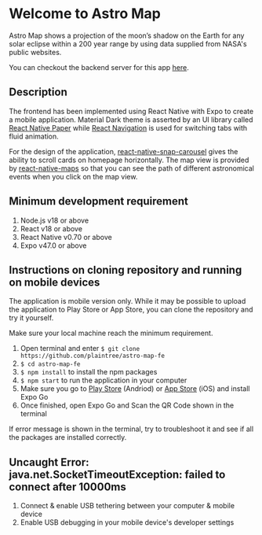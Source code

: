 # Welcome to Astro Map

Astro Map shows a projection of the moon’s shadow on the Earth for any solar eclipse within a 200 year range by using data supplied from NASA's public websites.

You can checkout the backend server for this app [here](https://github.com/AliCW/Astro-map-BE/tree/main).

## Description

The frontend has been implemented using React Native with Expo to create a mobile application. Material Dark theme is asserted by an UI library called [React Native Paper](https://callstack.github.io/react-native-paper/index.html) while [React Navigation](https://reactnavigation.org/) is used for switching tabs with fluid animation.

For the design of the application, [react-native-snap-carousel](https://github.com/meliorence/react-native-snap-carousel) gives the ability to scroll cards on homepage horizontally. The map view is provided by [react-native-maps](https://github.com/react-native-maps/react-native-maps) so that you can see the path of different astronomical events when you click on the map view.

## Minimum development requirement

1. Node.js v18 or above
2. React v18 or above
3. React Native v0.70 or above
4. Expo v47.0 or above

## Instructions on cloning repository and running on mobile devices

The application is mobile version only. While it may be possible to upload the application to Play Store or App Store, you can clone the repository and try it yourself.

Make sure your local machine reach the minimum requirement.

1. Open terminal and enter `$ git clone https://github.com/plaintree/astro-map-fe`
2. `$ cd astro-map-fe`
3. `$ npm install` to install the npm packages
4. `$ npm start` to run the application in your computer
5. Make sure you go to [Play Store](https://play.google.com/store/apps/details?id=host.exp.exponent&hl=en_GB&gl=US&pli=1) (Andriod) or [App Store](https://apps.apple.com/us/app/expo-go/id982107779) (iOS) and install Expo Go
6. Once finished, open Expo Go and Scan the QR Code shown in the terminal

If error message is shown in the terminal, try to troubleshoot it and see if all the packages are installed correctly. 

## Uncaught Error: java.net.SocketTimeoutException: failed to connect after 10000ms

1. Connect & enable USB tethering between your computer & mobile device
2. Enable USB debugging in your mobile device's developer settings
